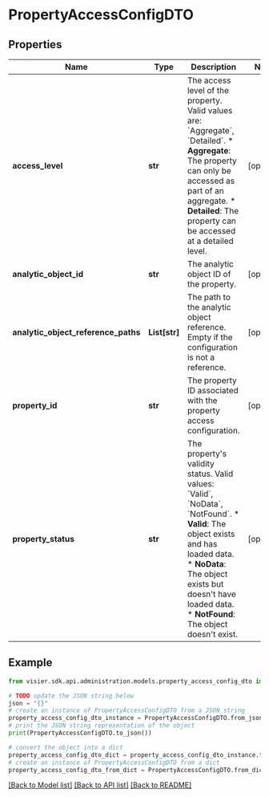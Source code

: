 # PropertyAccessConfigDTO


## Properties

Name | Type | Description | Notes
------------ | ------------- | ------------- | -------------
**access_level** | **str** | The access level of the property. Valid values are: &#x60;Aggregate&#x60;, &#x60;Detailed&#x60;.  * **Aggregate**: The property can only be accessed as part of an aggregate.  * **Detailed**: The property can be accessed at a detailed level. | [optional] 
**analytic_object_id** | **str** | The analytic object ID of the property. | [optional] 
**analytic_object_reference_paths** | **List[str]** | The path to the analytic object reference. Empty if the configuration is not a reference. | [optional] 
**property_id** | **str** | The property ID associated with the property access configuration. | [optional] 
**property_status** | **str** | The property&#39;s validity status. Valid values: &#x60;Valid&#x60;, &#x60;NoData&#x60;, &#x60;NotFound&#x60;.  * **Valid**: The object exists and has loaded data.  * **NoData**: The object exists but doesn&#39;t have loaded data.  * **NotFound**: The object doesn&#39;t exist. | [optional] 

## Example

```python
from visier.sdk.api.administration.models.property_access_config_dto import PropertyAccessConfigDTO

# TODO update the JSON string below
json = "{}"
# create an instance of PropertyAccessConfigDTO from a JSON string
property_access_config_dto_instance = PropertyAccessConfigDTO.from_json(json)
# print the JSON string representation of the object
print(PropertyAccessConfigDTO.to_json())

# convert the object into a dict
property_access_config_dto_dict = property_access_config_dto_instance.to_dict()
# create an instance of PropertyAccessConfigDTO from a dict
property_access_config_dto_from_dict = PropertyAccessConfigDTO.from_dict(property_access_config_dto_dict)
```
[[Back to Model list]](../README.md#documentation-for-models) [[Back to API list]](../README.md#documentation-for-api-endpoints) [[Back to README]](../README.md)


